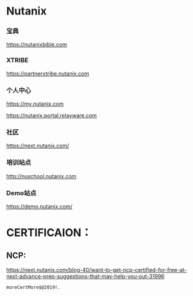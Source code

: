 # Nutanix


### 宝典
https://nutanixbible.com

### XTRIBE

https://partnerxtribe.nutanix.com


### 个人中心
https://my.nutanix.com      

https://nutanix.portal.relayware.com



### 社区
https://next.nutanix.com/

### 培训站点
http://nuschool.nutanix.com



### Demo站点

https://demo.nutanix.com/       



#  CERTIFICAION：
## NCP:
https://next.nutanix.com/blog-40/want-to-get-ncp-certified-for-free-at-next-advance-prep-suggestions-that-may-help-you-out-31996  





```
moreCertMore$@2019!.
```




